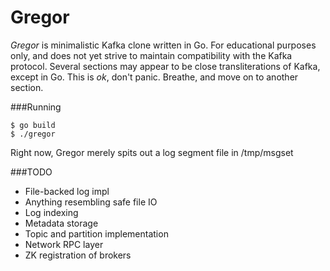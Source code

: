Gregor
======

*Gregor* is minimalistic Kafka clone written in Go. For educational purposes only, and does not yet strive to maintain compatibility with the Kafka protocol. 
Several sections may appear to be close transliterations of Kafka, except in Go. This is *ok*, don't panic. Breathe, and move on to another section.

###Running

```shell
$ go build
$ ./gregor
```

Right now, Gregor merely spits out a log segment file in /tmp/msgset

###TODO
* File-backed log impl
* Anything resembling safe file IO
* Log indexing
* Metadata storage
* Topic and partition implementation
* Network RPC layer
* ZK registration of brokers
